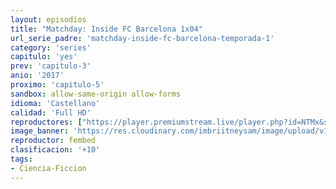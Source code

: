 ```yaml
---
layout: episodios
title: "Matchday: Inside FC Barcelona 1x04"
url_serie_padre: 'matchday-inside-fc-barcelona-temporada-1'
category: 'series'
capitulo: 'yes'
prev: 'capitulo-3'
anio: '2017'
proximo: 'capitulo-5'
sandbox: allow-same-origin allow-forms
idioma: 'Castellano'
calidad: 'Full HD'
reproductores: ["https://player.premiumstream.live/player.php?id=NTMx&sub=https://sub.cuevana2.io/vtt-sub/sub7/Matchday-Inside.FC.Barcelona.S01E04.vtt","https://feurl.com/v/k7y5mu3jm23x85z"]
image_banner: 'https://res.cloudinary.com/imbriitneysam/image/upload/v1546556402/gods-banner-min.jpg'
reproductor: fembed
clasificacion: '+10'
tags:
- Ciencia-Ficcion
---
```












